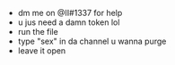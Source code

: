 - dm me on @II#1337 for help
- u jus need a damn token lol
- run the file
- type "sex" in da channel u wanna purge
- leave it open
